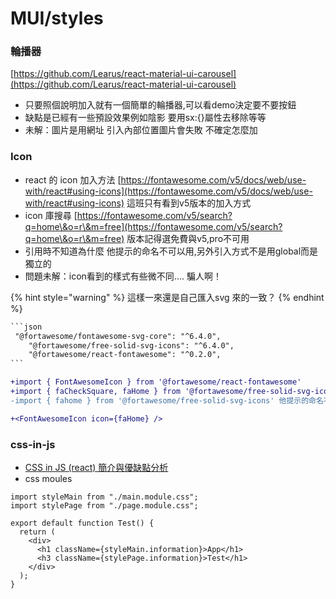 # MUI/styles

### 輪播器

[https://github.com/Learus/react-material-ui-carousel](https://github.com/Learus/react-material-ui-carousel)

* 只要照個說明加入就有一個簡單的輪播器,可以看demo決定要不要按鈕
* 缺點是已經有一些預設效果例如陰影 要用sx:{}屬性去移除等等
* 未解：圖片是用網址 引入內部位置圖片會失敗 不確定怎麼加



### Icon

* react 的 icon 加入方法 [https://fontawesome.com/v5/docs/web/use-with/react#using-icons](https://fontawesome.com/v5/docs/web/use-with/react#using-icons) 這班只有看到v5版本的加入方式
* icon 庫搜尋 [https://fontawesome.com/v5/search?q=home\&o=r\&m=free](https://fontawesome.com/v5/search?q=home\&o=r\&m=free) 版本記得選免費與v5,pro不可用
* 引用時不知道為什麼 他提示的命名不可以用,另外引入方式不是用global而是獨立的
* 問題未解：icon看到的樣式有些微不同.... 騙人啊！

{% hint style="warning" %}
這樣一來還是自己匯入svg 來的一致？
{% endhint %}

````diff
```json
 "@fortawesome/fontawesome-svg-core": "^6.4.0",
    "@fortawesome/free-solid-svg-icons": "^6.4.0",
    "@fortawesome/react-fontawesome": "^0.2.0",
```

+import { FontAwesomeIcon } from '@fortawesome/react-fontawesome'
+import { faCheckSquare, faHome } from '@fortawesome/free-solid-svg-icons'
-import { fahome } from '@fortawesome/free-solid-svg-icons' 他提示的命名不可以用

+<FontAwesomeIcon icon={faHome} />

````

### css-in-js

* [CSS in JS (react) 簡介與優缺點分析](https://linyencheng.github.io/2022/09/10/relationships-between-frontend-and-backend/css-in-js-with-reactjs/)
* css moules

```
import styleMain from "./main.module.css";
import stylePage from "./page.module.css";

export default function Test() {
  return (
    <div>
      <h1 className={styleMain.information}>App</h1>
      <h3 className={stylePage.information}>Test</h1>
    </div>
  );
}
```
